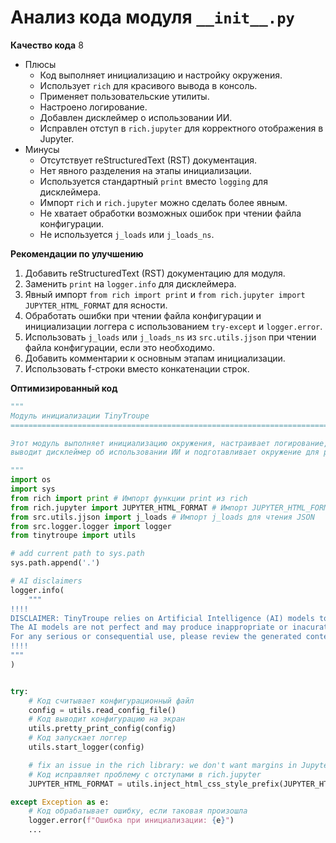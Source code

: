 # Анализ кода модуля `__init__.py`

**Качество кода**
8
-   Плюсы
    - Код выполняет инициализацию и настройку окружения.
    - Использует `rich` для красивого вывода в консоль.
    - Применяет пользовательские утилиты.
    - Настроено логирование.
    - Добавлен дисклеймер о использовании ИИ.
    - Исправлен отступ в `rich.jupyter` для корректного отображения в Jupyter.
-   Минусы
    - Отсутствует reStructuredText (RST) документация.
    - Нет явного разделения на этапы инициализации.
    - Используется стандартный `print` вместо `logging` для дисклеймера.
    - Импорт `rich` и `rich.jupyter` можно сделать более явным.
    - Не хватает обработки возможных ошибок при чтении файла конфигурации.
    - Не используется `j_loads` или `j_loads_ns`.

**Рекомендации по улучшению**

1.  Добавить reStructuredText (RST) документацию для модуля.
2.  Заменить `print` на `logger.info` для дисклеймера.
3.  Явный импорт `from rich import print` и `from rich.jupyter import JUPYTER_HTML_FORMAT` для ясности.
4.  Обработать ошибки при чтении файла конфигурации и инициализации логгера с использованием `try-except` и `logger.error`.
5.  Использовать `j_loads` или `j_loads_ns` из `src.utils.jjson` при чтении файла конфигурации, если это необходимо.
6.  Добавить комментарии к основным этапам инициализации.
7.  Использовать f-строки вместо конкатенации строк.

**Оптимизированный код**

```python
"""
Модуль инициализации TinyTroupe
=========================================================================================

Этот модуль выполняет инициализацию окружения, настраивает логирование,
выводит дисклеймер об использовании ИИ и подготавливает окружение для работы TinyTroupe.

"""
import os
import sys
from rich import print # Импорт функции print из rich
from rich.jupyter import JUPYTER_HTML_FORMAT # Импорт JUPYTER_HTML_FORMAT
from src.utils.jjson import j_loads # Импорт j_loads для чтения JSON
from src.logger.logger import logger
from tinytroupe import utils

# add current path to sys.path
sys.path.append('.')

# AI disclaimers
logger.info(
    """
!!!!
DISCLAIMER: TinyTroupe relies on Artificial Intelligence (AI) models to generate content.
The AI models are not perfect and may produce inappropriate or inacurate results.
For any serious or consequential use, please review the generated content before using it.
!!!!
"""
)


try:
    # Код считывает конфигурационный файл
    config = utils.read_config_file()
    # Код выводит конфигурацию на экран
    utils.pretty_print_config(config)
    # Код запускает логгер
    utils.start_logger(config)

    # fix an issue in the rich library: we don't want margins in Jupyter!
    # Код исправляет проблему с отступами в rich.jupyter
    JUPYTER_HTML_FORMAT = utils.inject_html_css_style_prefix(JUPYTER_HTML_FORMAT, "margin:0px;")

except Exception as e:
    # Код обрабатывает ошибку, если таковая произошла
    logger.error(f"Ошибка при инициализации: {e}")
    ...
```